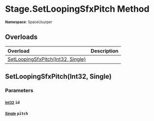 # Stage.SetLoopingSfxPitch Method

<small>**Namespace**: SpaceUsurper</small>

## Overloads

<div markdown="1" class="member-table">

| Overload | Description |
| :------- | ----------- |
| [SetLoopingSfxPitch(Int32, Single)](#Int32_Single_) |  | 

</div>

## SetLoopingSfxPitch(Int32, Single)
### Parameters
#### <small>[Int32](https://docs.microsoft.com/en-us/dotnet/api/system.int32?view=netframework-4.5)</small> `id`

#### <small>[Single](https://docs.microsoft.com/en-us/dotnet/api/system.single?view=netframework-4.5)</small> `pitch`

